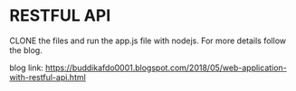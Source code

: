 # RESTFUL API
CLONE the files and run the app.js file with nodejs.
For more details follow the blog.

blog link: https://buddikafdo0001.blogspot.com/2018/05/web-application-with-restful-api.html 
